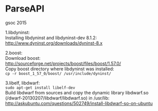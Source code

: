 # ParseAPI
gsoc 2015

1.libdyninst:  
Installing libdyninst and libdyninst-dev 8.1.2:  
http://www.dyninst.org/downloads/dyninst-8.x  

2.boost:  
Download boost:  
http://sourceforge.net/projects/boost/files/boost/1.57.0/  
Copy boost directory where libdyninst was installed:  
```cp -r boost_1_57_0/boost/ /usr/include/dyninst/  ```

3.libelf, libdwarf:  
```sudo apt-get install libelf-dev```   
Build libdwarf from sources and copy the dynamic library libdwarf.so (/dwarf-20130207/libdwarf/libdwarf.so) in /usr/lib:    
http://askubuntu.com/questions/502749/install-libdwarf-so-on-ubuntu
